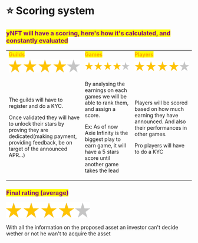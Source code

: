 # ⭐ Scoring system

### <mark style="color:purple;">yNFT will have a scoring, here's how it's calculated, and constantly evaluated</mark>

|                                                                                                                                                                                                                         |                                                                                                                                                                                                                                     |                                                                                                                                                                  |
| ----------------------------------------------------------------------------------------------------------------------------------------------------------------------------------------------------------------------- | ----------------------------------------------------------------------------------------------------------------------------------------------------------------------------------------------------------------------------------- | ---------------------------------------------------------------------------------------------------------------------------------------------------------------- |
| <mark style="color:orange;">**Guilds**</mark>                                                                                                                                                                           | <mark style="color:orange;">**Games**</mark>                                                                                                                                                                                        | <mark style="color:orange;">**Players**</mark>                                                                                                                   |
| ![](../.gitbook/assets/stars.png)                                                                                                                                                                                       | ![](../.gitbook/assets/stars.png)                                                                                                                                                                                                   | ![](../.gitbook/assets/stars.png)                                                                                                                                |
| <p>The guilds will have to register and do a KYC.</p><p>Once validated they will have to unlock their stars by proving they are dedicated(making payment, providing feedback, be on target of the announced APR...)</p> | <p>By analysing the earnings on each games we will be able to rank them, and assign a score.</p><p>Ex: As of now Axie Infinity is the biggest play to earn game, it will have a 5 stars score until another game takes the lead</p> | <p>Players will be scored based on how much earning they have announced. And also their performances in other games.</p><p>Pro players will have to do a KYC</p> |

### <mark style="color:purple;">Final rating (average)</mark>

![](../.gitbook/assets/stars.png)

With all the information on the proposed asset an investor can't decide wether or not he wan't to acquire the asset

